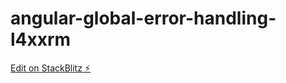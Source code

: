 # angular-global-error-handling-l4xxrm

[Edit on StackBlitz ⚡️](https://stackblitz.com/edit/angular-global-error-handling-l4xxrm)